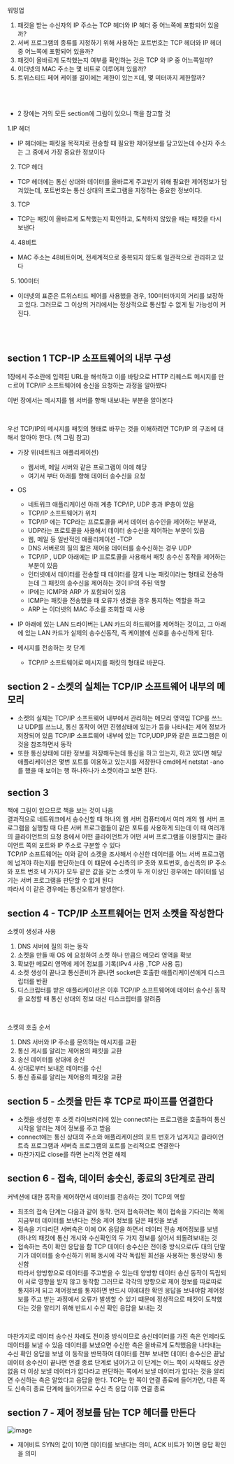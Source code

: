 워밍업
1. 패킷을 받는 수신자의 IP 주소는 TCP 헤더와 IP 헤더 중 어느쪽에 포함되어 있을까?
2. 서버 프로그램의 종류를 지정하기 위해 사용하는 포트번호는 TCP 헤더와 IP 헤더 중 어느쪽에 포함되어 있을까?
3. 패킷이 올바르게 도착했는지 여부를 확인하는 것은 TCP 와 IP 중 어느쪽일까?
4. 이더넷의 MAC 주소는 몇 비트로 이루어져 있을까?
5. 트위스티드 페어 케이블 길이에는 제한이 있는ㅈ데, 몇 미터까지 제한할까?
<br>
<br>

- 2 장에는 거의 모든 section에 그림이 있으니 책을 참고할 것

1.IP 헤더
- IP 헤더에는 패킷을 목적지로 전송할 때 필요한 제어정보를 담고있는데 수신자 주소는 그 중에서 가장 중요한 정보이다
2. TCP 헤더
- TCP 헤더에는 통신 상대와 데이터를 올바르게 주고받기 위해 필요한 제어정보가 담겨있는데, 포트번호는 통신 상대의 프로그램을 지정하는 중요한 정보이다. 
3. TCP 
- TCP는 패킷이 올바르게 도착했는지 확인하고, 도착하지 않았을 때는 패킷을 다시 보낸다
4. 48비트
- MAC 주소는 48비트이며, 전세계적으로 중복되지 않도록 일관적으로 관리하고 있다
5. 100미터
- 이더넷의 표준은 트위스티드 페어를 사용했을 경우, 100미터까지의 거리를 보장하고 있다. 그러므로 그 이상의 거리에서는 정상적으로 통신할 수 없게 될 가능성이 커진다.
<br>
<br>

## section 1 TCP-IP 소프트웨어의 내부 구성
1장에서 주소란에 입력된 URL을 해석하고 이를 바탕으로 HTTP 리퀘스트 메시지를 만ㄷ르어 TCP/IP 소프트웨어에 송신을 요청하는 과정을 알아봤다
<br>

이번 장에서는 메시지를 웹 서버를 향해 내보내는 부분을 알아본다

<br>

우선 TCP/IP의 메시지를 패킷의 형태로 바꾸는 것을 이해하려면 TCP/IP 의 구조에 대해서 알아야 한다. (책 그림 참고)
- 가장 위(네트워크 애플리케이션)
  - 웹서버, 메일 서버와 같은 프로그램이 이에 해당
  - 여기서 부터 아래를 향해 데이터 송수신을 요청
- OS
  - 네트워크 애플리케이션 아래 계층 TCP/IP, UDP 층과 IP층이 있음
  - TCP/IP 소프트웨어가 위치
  - TCP/IP 에는 TCP라는 프로토콜을 써서 데이터 송수인을 제어하는 부분과,
  - UDP라는 프로토콜을 사용해서 데이터 송수신을 제어하는 부분이 있음
  - 웹, 메일 등 일반적인 애플리케이션 -TCP
  - DNS 서버로의 질의 짧은 제어용 데이터를 송수신하는 경우 UDP
  - TCP/IP , UDP 아래에는 IP 프로토콜을 사용해서 패킷 송수신 동작을 제어하는 부분이 있음
  - 인터넷에서 데이터를 전송할 때 데이터를 잘게 나눈 패킷이라는 형태로 전송하는데 그 패킷의 송수신을 제어하는 것이 IP의 주된 역할
  - IP에는 ICMP와 ARP 가 포함되어 있음
  - ICMP는 패킷을 전송했을 때 오류가 생겼을 경우 통지하는 역할을 하고
  - ARP 는 이더넷의 MAC 주소를 조회할 때 사용

- IP 아래에 있는 LAN 드라이버는 LAN 카드의 하드웨어를 제어하는 것이고, 그 아래에 있는 LAN 카드가 실제의 송수신동작, 즉 케이블에 신호를 송수신하게 된다.


- 메시지를 전송하는 첫 단계
  - TCP/IP 소프트웨어로 메시지를 패킷의 형태로 바꾼다.

## section 2 - 소켓의 실체는 TCP/IP 소프트웨어 내부의 메모리
- 소켓의 실체는 TCP/IP 소프트웨어 내부에서 관리하는 메모리 영역임 TCP를 쓰느냐 UDP를 쓰느냐, 통신 동작이 어떤 진행상태에 있는가 등을 나타내는 제어 정보가 저장되어 있음 TCP/IP 소프트웨어 내부에 있는 TCP,UDP,IP와 같은 프로그램은 이것을 참조하면서 동작
- 또한 통신상태에 대한 정보를 저장해두는데 통신을 하고 있는지, 하고 있다면 해당 애플리케이션은 몇번 포트를 이용하고 있는지를 저장한다 cmd에서 netstat -ano 를 했을 때 보이는 행 하나하나가 소켓이라고 보면 된다.

## section 3 
책에 그림이 있으므로 책을 보는 것이 나음<br>
결과적으로 네트워크에서 송수신할 때 하나의 웹 서버 컴퓨터에서 여러 개의 웹 서버 프로그램을 실행할 때 다른 서버 프로그램들이 같은 포트를 사용하게 되는데 이 때 여러개의 클라이언트의 요청 중에서 어떤 클라이언트가 어떤 서버 프로그램을 이용할지는 클라이언트 쪽의 포트와 IP 주소로 구분할 수 있다<br>
TCP/IP 소프트웨어는 이와 같이 소켓을 조사해서 수신한 데이터를 어느 서버 프로그램에 넘겨야 하는지를 판단하는데 이 떄문에 수신측의 IP 줏와 포트번호, 송신측의 IP 주소와 포트 번호 네 가지가 모두 같은 값을 갖는 소켓이 두 개 이상인 경우에는  데이터를 넘기는 서버 프로그램을 판단할 수 없게 된다
<br> 따라서 이 같은 경우에는 통신오류가 발생한다.

## section 4 - TCP/IP 소프트웨어는 먼저 소켓을 작성한다
소켓이 생성과 사용
1. DNS 서버에 질의 하는 동작
2. 소켓을 만들 때 OS 에 요청하여 소켓 하나 만큼으 메모리 영역을 확보
3. 확보한 메모리 영역에 제어 정보를 기록(IPv4 사용 ,TCP 사용 등)
4. 소켓 생성이 끝나고 통신준비가 끝나면 socket은 호출한 애플리케이션에게 디스크립터를 반환
5. 디스크립터를 받은 애플리케이션은  이후 TCP/IP 소프트웨어에 데이터 송수신 동작을 요청할 때 통신 상대의 정보 대신 디스크립터를 알려줌

<br> 

소켓의 호출 순서
1. DNS 서버와 IP 주소를 문의하는 메시지를 교환
2. 통신 게시를 알리는 제어용의 패킷을 교환
3. 송신 데이터를 상대에 송신
4. 상대로부터 보내온 데이터를 수신
5. 통신 종료를 알리는 제어용의 패킷을 교환

## section 5 - 소켓을 만든 후 TCP로 파이프를 연결한다
- 소켓을 생성한 후 소켓 라이브러리에 있는 connect라는 프로그램을 호출하여 통신시작을 알리는 제어 정보를 주고 받음
- connect에는 통신 상대의 주소와 애플리케이션의 포트 번호가 넘겨지고 클라이언트측 프로그램과 서버측 프로그램의 포트를 논리적으로 연결한다
- 마찬가지로 close를 하면 논리적 연결 해제

## section 6 - 접속, 데이터 송숫신, 종료의 3단계로 관리
커넥션에 대한 동작을 제어하면서 데이터를 전송하는 것이 TCP의 역할
- 최초의 접속 단계는 다음과 같이 동작. 먼저 접속하려는 쪽이 접속을 기다리는 쪽에 지금부터 데이터를 보낸다는 전송 제어 정보를 담은 패킷을 보냄
- 접속을 기다리던 서버측은 이에 OK 응답을 하면서 데이터 전송 제어정보를 보냄 (하나의 패킷에 통신 개시와 수신확인의 두 가지 정보를 실어서 되돌려보내는 것
- 접속하는 측이 확인 응답을 함
TCP 데이터 송수신은 전이중 방식으로(두 대의 단말기가 데이터를 송수신하기 위해 동시에 각각 독립된 회선을 사용하는 통신방식) 통신함<br>
따라서 양방향으로 데이터를 주고받을 수 있는데 양방향 데이터 송신 동작이 독립되어 서로 영향을 받지 않고 동작함 그러므로 각각의 방향으로 제어 정보를 따로따로 통지하게 되고 제어정보를 통지하면 반드시 이에대한 확인 응답을 보내야함
제어정보를 주고 받는 과정에서 오류가 발생할 수 있기 떄문에 정상적으로 패킷이 도착했다는 것을 알리기 위해 반드시 수신 확인 응답을 보내는 것
<br>

마찬가지로 데이터 송수신 차례도 전이중 방식이므로 송신데이터를 가진 측은 언제라도 데이터를 보낼 수 있음
데이터를 보냈으면 수신한 측은 올바르게 도착했음을 나타내는 수신 확인 응답을 보냄 이 동작을 반복하여 데이터를 전부 보내면 데이터 송수신은 끝남
<br>
데이터 송수신이 끝나면 연결 종료 단계로 넘어가고 이 단계는 어느 쪽이 시작해도 상관 없음 더 이상 보낼 데이터가 없다라고 판단하는 쪽에서 보낼 데이터가 없다는 것을 알리면 수신하는 측은 알았다고 응답을 한다.
TCP는 한 쪽이 연결 종료에 들어가면, 다른 쪽도 신속히 종료 단계에 들어가므로 수신 측 응답 이후 연결 종료

## section 7 - 제어 정보를 담는 TCP 헤더를 만든다
![image](https://github.com/kdfasdf/TIL/assets/96770726/865a5653-060e-43c5-8163-106f1fb371fb)
<br>

- 제어비트 SYN의 값이 1이면 데이터를 보낸다는 의미, ACK 비트가 1이면 응답 확인을 의미
